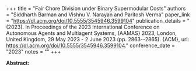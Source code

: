 +++
title = "Fair Chore Division under Binary Supermodular Costs"
authors = "Siddharth Barman and Vishnu V. Narayan and Paritosh Verma"
paper_link = "https://dl.acm.org/doi/10.5555/3545946.3599104"
publication_details = "(2023). In Proceedings of the 2023 International Conference on Autonomous Agents and Multiagent Systems, {AAMAS} 2023, London, United Kingdom, 29 May 2023 - 2 June 2023 (pp. 2863--2865). {ACM}, url: <a href='https://dl.acm.org/doi/10.5555/3545946.3599104' target='_blank'>https://dl.acm.org/doi/10.5555/3545946.3599104</a>."
conference_date = "2023"
notes = ""
+++

<b>Abstract:</b>
